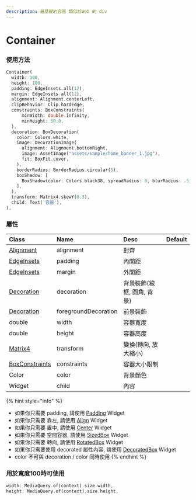 ```yaml
---
description: 最基礎的容器 類似於Web 的 div
---
```


# Container

### 使用方法

```dart
Container(
  width: 100,
  height: 100,
  padding: EdgeInsets.all(12),
  margin: EdgeInsets.all(12),
  alignment: Alignment.centerLeft,
  clipBehavior: Clip.hardEdge,
  constraints: BoxConstraints(
      minWidth: double.infinity,
      minHeight: 50.0,
  ),
  decoration: BoxDecoration(
    color: Colors.white,
    image: DecorationImage(
      alignment: Alignment.bottomRight,
      image: AssetImage("assets/sample/home_banner_1.jpg"),
      fit: BoxFit.cover,
    ),
    borderRadius: BorderRadius.circular(5),
    boxShadow: [
      BoxShadow(color: Colors.black38, spreadRadius: 0, blurRadius: .5),
    ],
  ),
  transform: Matrix4.skewY(0.3),
  child: Text('容器'),
),
```

### 屬性

| Class | Name | Desc | Default |
| :--- | :--- | :--- | :--- |
| [Alignment](../attribute-class/alignment-geometry.md) | alignment | 對齊 |  |
| [EdgeInsets](../attribute-class/edgeinsets.md) | padding | 內間距 |  |
| [EdgeInsets](../attribute-class/edgeinsets.md) | margin | 外間距 |  |
| [Decoration](../attribute-class/decoration.md) | decoration | 背景裝飾\(線框, 圓角, 背景\) |  |
| [Decoration](../attribute-class/decoration.md) | foregroundDecoration | 前景裝飾 |  |
| double | width | 容器寬度 |  |
| double | height | 容器高度 |  |
| [Matrix4](../attribute-class/matrix4.md) | transform | 變換\(轉向, 放大縮小\) |  |
| [BoxConstraints](../attribute-class/box-constraints.md) | constraints | 容器大小限制 |  |
| Color | color | 背景顏色 |  |
| Widget | child | 內容 |  |

{% hint style="info" %}
* 如果你只需要 padding, 請使用 [Padding](../component-atoms/padding.md) Widget
* 如果你只需要 靠左, 請使用 [Align](../component-atoms/align-center.md) Widget
* 如果你只需要 置中, 請使用 [Center](../component-atoms/align-center.md#center) Widget
* 如果你只需要 空間容器, 請使用 [SizedBox](../component-atoms/sized-box.md) Widget
* 如果你只需要 轉向, 請使用 [RotatedBox](../component-atoms/rotated-box.md) Widget
* 如果你只需要使用 decorated 屬性內容, 請使用 [DecoratedBox](../component-atoms/decorated-box.md) Widget
* color 不可與 decoration / color 同時使用
{% endhint %}

### 用於寬度100時可使用

```dart
width: MediaQuery.of(context).size.width,
height: MediaQuery.of(context).size.height,
```



